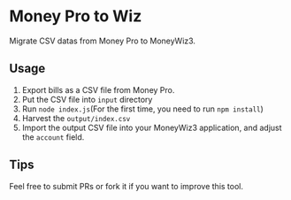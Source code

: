 # Money Pro to Wiz
Migrate CSV datas from Money Pro to MoneyWiz3.

## Usage

1. Export bills as a CSV file from Money Pro.
1. Put the CSV file into `input` directory
1. Run `node index.js`(For the first time, you need to run `npm install`)
1. Harvest the `output/index.csv`
1. Import the output CSV file into your MoneyWiz3 application, and adjust the `account` field.

## Tips

Feel free to submit PRs or fork it if you want to improve this tool.
